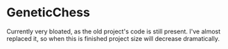 # GeneticChess
Currently very bloated, as the old project's code is still present. I've almost replaced it, so when this is finished project size will decrease dramatically.
